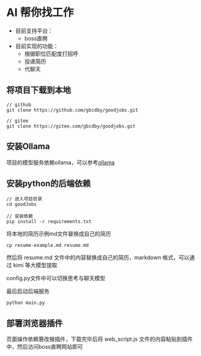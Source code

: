 # AI 帮你找工作
- 目前支持平台：
  - boss直聘
- 目前实现的功能：
  - 根据职位匹配度打招呼
  - 投递简历
  - 代聊天
## 将项目下载到本地
```
// github
git clone https://github.com/gbcdby/goodjobs.git

// gitee
git clone https://gitee.com/gbcdby/goodjobs.git
```
## 安装Ollama
项目的模型服务依赖ollama，可以参考[ollama](https://ollama.ai/)
## 安装python的后端依赖
```
// 进入项目目录
cd goodJobs

// 安装依赖
pip install -r requirements.txt
```
将本地的简历示例md文件替换成自己的简历
```
cp resume-example.md resume.md
```
然后将 resume.md 文件中的内容替换成自己的简历，markdown 格式，可以通过 kimi 等大模型提取

config.py文件中可以切换思考与聊天模型

最后启动后端服务
```
python main.py
```
## 部署浏览器插件
页面操作依赖篡改猴插件，下载完毕后将 web_script.js 文件的内容粘贴到插件中，然后访问boss直聘网站即可